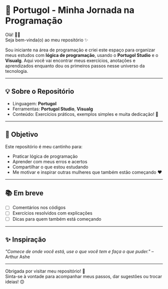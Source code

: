 # 🌸 Portugol - Minha Jornada na Programação

Olá! 👩‍💻  
Seja bem-vinda(o) ao meu repositório ✨

Sou iniciante na área de programação e criei este espaço para organizar meus estudos com **lógica de programação**, usando o **Portugol Studio** e o **Visualg**. Aqui você vai encontrar meus exercícios, anotações e aprendizados enquanto dou os primeiros passos nesse universo da tecnologia.

---

## 💡 Sobre o Repositório

- Linguagem: **Portugol**
- Ferramentas: **Portugol Studio**, **Visualg**
- Conteúdo: Exercícios práticos, exemplos simples e muita dedicação! 💪

---

## 🌷 Objetivo

Este repositório é meu cantinho para:
- Praticar lógica de programação
- Aprender com meus erros e acertos
- Compartilhar o que estou estudando
- Me motivar e inspirar outras mulheres que também estão começando ❤️

---

## 📚 Em breve

- [ ] Comentários nos códigos
- [ ] Exercícios resolvidos com explicações
- [ ] Dicas para quem também está começando

---

## ✨ Inspiração

_"Comece de onde você está, use o que você tem e faça o que puder."_ – Arthur Ashe

---

Obrigada por visitar meu repositório! 💖  
Sinta-se à vontade para acompanhar meus passos, dar sugestões ou trocar ideias! 😊  
